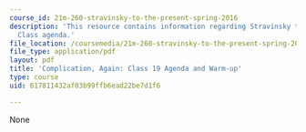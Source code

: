 ```yaml
---
course_id: 21m-260-stravinsky-to-the-present-spring-2016
description: 'This resource contains information regarding Stravinsky to the present:
  Class agenda.'
file_location: /coursemedia/21m-260-stravinsky-to-the-present-spring-2016/617811432af03b99ffb6ead22be7d1f6_MIT21M_260S16_class19.pdf
file_type: application/pdf
layout: pdf
title: 'Complication, Again: Class 19 Agenda and Warm-up'
type: course
uid: 617811432af03b99ffb6ead22be7d1f6

---
```

None